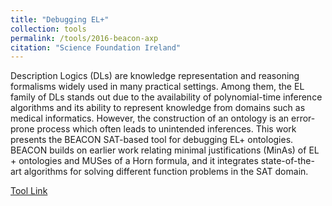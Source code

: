 ```yaml
---
title: "Debugging EL+"
collection: tools
permalink: /tools/2016-beacon-axp
citation: "Science Foundation Ireland"
---
```


Description Logics (DLs) are knowledge representation and reasoning formalisms widely used in many practical settings. Among them, the EL family of DLs stands out due to the availability of polynomial-time inference algorithms and its ability to represent knowledge from domains such as medical informatics. However, the construction of an ontology is an error-prone process which often leads to unintended inferences. This work presents the BEACON SAT-based tool for debugging EL+ ontologies. BEACON builds on earlier work relating minimal justifications (MinAs) of EL + ontologies and MUSes of a Horn formula, and it integrates state-of-the-art algorithms for solving different function problems in the SAT domain. 

[Tool Link](https://github.com/farif/BEACON)